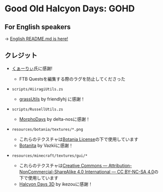 # Good Old Halcyon Days: GOHD

## For English speakers

-> [English README.md is here!](https://github.com/Hiiragi283/Good-Old-Halcyon-Days/blob/main/README.md)

## クレジット

- [くぁーりぃ](https://github.com/Quarri6343)氏に感謝!
  - FTB Questsを編集する際のラグを防止してくださった

- `scripts/HiiragiUtils.zs`
  - [grassUtils](https://github.com/friendlyhj/GrassUtils) by friendlyhj に感謝！

- `scripts/RussellUtils.zs`
  - [MorphoDays](https://github.com/delta-nos/MorphoDays_old
) by delta-nosに感謝！

- `resources/botania/textures/*.png`
  - これらのテクスチャは[Botania License](https://botaniamod.net/license.php)の下で使用しています
  - [Botanita](https://github.com/Vazkii](https://github.com/VazkiiMods/Botania)) by Vazkiiに感謝！

- `resources/minecraft/textures/gui/*`
  - これらのテクスチャは[Creative Commons — Attribution-NonCommercial-ShareAlike 4.0 International — CC BY-NC-SA 4.0](https://creativecommons.org/licenses/by-nc-sa/4.0/)の下で使用しています
  - [Halcyon Days 3D](https://www.planetminecraft.com/texture-pack/162152-halcyon-days-resource-pack-32x/) by ikezouに感謝！
